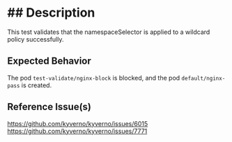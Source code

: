 # ## Description

This test validates that the namespaceSelector is applied to a wildcard policy successfully.

## Expected Behavior

The pod `test-validate/nginx-block` is blocked, and the pod `default/nginx-pass` is created.


## Reference Issue(s)

https://github.com/kyverno/kyverno/issues/6015
https://github.com/kyverno/kyverno/issues/7771